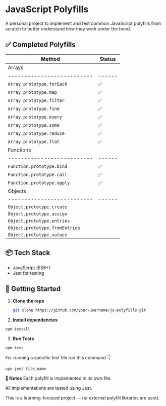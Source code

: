 # JavaScript Polyfills

A personal project to implement and test common JavaScript polyfills from scratch to better understand how they work under the hood.

## ✅ Completed Polyfills

| Method                         | Status |
| ------------------------------ | ------ |
| Arrays                         |        |
| --------------------------     | ------ |
| `Array.prototype.forEach`      | ✅     |
| `Array.prototype.map`          | ✅     |
| `Array.prototype.filter`       | ✅     |
| `Array.prototype.find`         | ✅     |
| `Array.prototype.every`        | ✅     |
| `Array.prototype.some`         | ✅     |
| `Array.prototype.reduce`       | ✅     |
| `Array.prototype.flat`         | ✅     |
| Functions                      |        |
| --------------------------     | ------ |
| `Function.prototype.bind`      | ✅     |
| `Function.prototype.call`      | ✅     |
| `Function.prototype.apply`     | ✅     |
| Objects                        |        |
| --------------------------     | ------ |
| `Object.prototype.create`      |        |
| `Object.prototype.assign`      |        |
| `Object.prototype.entries`     |        |
| `Object.prototype.fromEntries` |        |
| `Object.prototype.values`      |        |

## 📦 Tech Stack

- JavaScript (ES6+)
- Jest for testing

## 🚀 Getting Started

1. **Clone the repo**

   ```bash
   git clone https://github.com/your-username/js-polyfills.git
   ```

2. **Install dependencies**

```
npm install
```

3. **Run Tests**

```
npm test
```

For running a specific test file run this command 👇

```
npx jest file_name
```

**📝 Notes**
Each polyfill is implemented in its own file.

All implementations are tested using Jest.

This is a learning-focused project — no external polyfill libraries are used.
